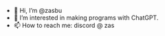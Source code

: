 - 👋 Hi, I’m @zasbu
- 👀 I’m interested in making programs with ChatGPT.
- 📫 How to reach me: discord @ zas

<!---
zasbu/zasbu is a ✨ special ✨ repository because its `README.md` (this file) appears on your GitHub profile.
You can click the Preview link to take a look at your changes.
--->
